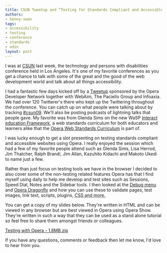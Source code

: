 ```yaml
---
title: CSUN Tweetup and “Testing for Standards Compliant and Accessible Websites Using Opera” Slides
authors:
- henny-swan
tags:
- accessibility
- testing
- conference
- standards
- odin
layout: post
---
```

<p>I was at <a href="http://www.csunconference.org/index.cfm?EID=80000144">CSUN</a> last week, the technology and persons with disabilities conference held in Los Angeles. It&#39;s one of my favorite conferences as you get a chance to talk with some of the great and the good of the web development world and talk about all things accessibility.</p>

<p>I had a fantastic few days kicked off by a <a href="http://www.csuntweetup.com">Tweetup</a> sponsored by the Opera Developer Network together with WebAim, The Paciello Group and Infoaxia. We had over 120 Twitterer&#39;s there who kept up the Twittering throughout the conference. You can catch up on what people were talking about by tracking <a href="http://www.tweetscan.com/index.php?s=%23csun09">#csun09</a>. We&#39;ll also be posting podcasts of lightning talks that people gave. My favorite was from Glenda Sims on the new WaSP <a href="http://interact.webstandards.org/">Interact education Framework</a>, a web standards curriculum for both educators and learners alike that the <a href="http://www.opera.com/wsc">Opera Web Standards Curriculum</a> is part of.</p>

<p>I was lucky enough to get a slot presenting on testing standards compliant and accessible websites using Opera. I really enjoyed the session which had a few of my favorite people attend such as Glenda Sims, Lisa Herrod, Jim Thatcher, Ralph Brandi, Jim Allan, Kazuhito Kidachi and Makoto Ukedi to name just a few.</p>

<p>Rather than just focus on testing tools we have in the browser I decided to also cover some of the non-testing related features Opera has that I find myself using daily to help me develop and test sites such as Sessions, Speed Dial, Notes and the Sidebar tools. I then looked at the <a href="http://my.opera.com/dragonfly/blog/2008/06/09/the-debug-menu-and-the-new-weekly">Debug menu</a> and <a href="http://www.opera.com/dragonfly/">Opera Dragonfly</a> and how you can use these to validate pages, test images, link text, scripts, plugins, <abbr title="Cascading Style Sheets">CSS and more.</abbr></p>

<p>You can get a copy of my slides below. They&#39;re written in HTML and can be viewed in any browser but are best viewed in Opera using Opera Show. They&#39;re written in such a way that they can be used as a stand alone tutorial so feel free to share them amongst friends or colleagues.</p>

<a href="/blog/sun-tweetup-and-testing-for-standards-compliant-and-accessible-websites-using/Testing%20with%20Opera.zip">Testing with Opera - 1.8MB zip</a>

<p>If you have any questions, comments or feedback then let me know, I&#39;d love to hear from you.</p>
